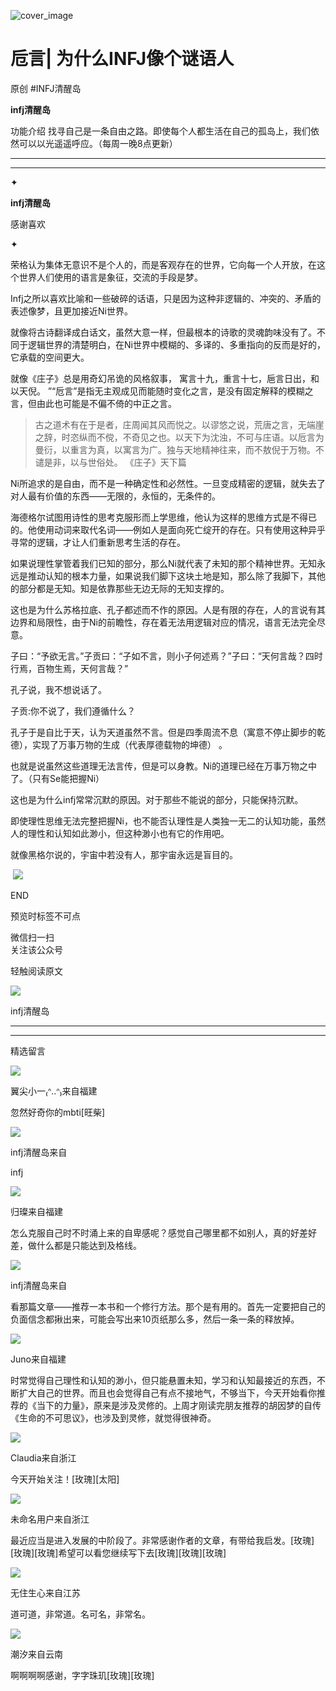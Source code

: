 ![cover_image](https://mmbiz.qlogo.cn/mmbiz_jpg/DZCdtia4bJxq7NfIPs4vC5QHbs3iawlYZ1qotUZjXWp5yIIvcGYot96XaV8B3eYP1ZFaUQZCEhKkzfy5P4R5uvrw/0?wx_fmt=jpeg)

#  卮言| 为什么INFJ像个谜语人

原创  #INFJ清醒岛  

**infj清醒岛**



功能介绍  找寻自己是一条自由之路。即使每个人都生活在自己的孤岛上，我们依然可以以光遥遥呼应。（每周一晚8点更新）

__ __

__ _ _

✦

  

**infj清醒岛**

感谢喜欢

✦

  

荣格认为集体无意识不是个人的，而是客观存在的世界，它向每一个人开放，在这个世界人们使用的语言是象征，交流的手段是梦。

Infj之所以喜欢比喻和一些破碎的话语，只是因为这种非逻辑的、冲突的、矛盾的表述像梦，且更加接近Ni世界。

就像将古诗翻译成白话文，虽然大意一样，但最根本的诗歌的灵魂韵味没有了。不同于逻辑世界的清楚明白，在Ni世界中模糊的、多译的、多重指向的反而是好的，它承载的空间更大。

就像《庄子》总是用奇幻吊诡的风格叙事，  寓言十九，重言十七，巵言日出，和以天倪。
”“卮言”是指无主观成见而能随时变化之言，是没有固定解释的模糊之言，但由此也可能是不偏不倚的中正之言。

>
> 古之道术有在于是者，庄周闻其风而悦之。以谬悠之说，荒唐之言，无端崖之辞，时恣纵而不傥，不奇见之也。以天下为沈浊，不可与庄语。以卮言为曼衍，以重言为真，以寓言为广。独与天地精神往来，而不敖倪于万物。不谴是非，以与世俗处。
> 《庄子》天下篇

  

  

Ni所追求的是自由，而不是一种确定性和必然性。一旦变成精密的逻辑，就失去了对人最有价值的东西——无限的，永恒的，无条件的。  

海德格尔试图用诗性的思考克服形而上学思维，他认为这样的思维方式是不得已的。他使用动词来取代名词——例如人是面向死亡绽开的存在。只有使用这种异乎寻常的逻辑，才让人们重新思考生活的存在。

如果说理性掌管着我们已知的部分，那么Ni就代表了未知的那个精神世界。无知永远是推动认知的根本力量，如果说我们脚下这块土地是知，那么除了我脚下，其他的部分都是无知。知是依靠那些无边无际的无知支撑的。

这也是为什么苏格拉底、孔子都述而不作的原因。人是有限的存在，人的言说有其边界和局限性，由于Ni的前瞻性，存在着无法用逻辑对应的情况，语言无法完全尽意。

子曰：“予欲无言。”子贡曰：“子如不言，则小子何述焉？”子曰：“天何言哉？四时行焉，百物生焉，天何言哉？”

孔子说，我不想说话了。

子贡:你不说了，我们遵循什么？

孔子于是自比于天，认为天道虽然不言。但是四季周流不息（寓意不停止脚步的乾德），实现了万事万物的生成（代表厚德载物的坤德）  。

也就是说虽然这些道理无法言传，但是可以身教。Ni的道理已经在万事万物之中了。（只有Se能把握Ni）

这也是为什么infj常常沉默的原因。对于那些不能说的部分，只能保持沉默。

即使理性思维无法完整把握Ni，也不能否认理性是人类独一无二的认知功能，虽然人的理性和认知如此渺小，但这种渺小也有它的作用吧。

就像黑格尔说的，宇宙中若没有人，那宇宙永远是盲目的。

  

​
![](https://mmbiz.qpic.cn/mmbiz_gif/7FiadXCUBpqt43ySAFleQonQAWQDMwvCPOiaiaFlUYSG8ibicVqc4d5rBa4niaAWr9DmauJ43FCich2gaNDU6PiaKZQf6w/640?wx_fmt=gif)

END  

预览时标签不可点

微信扫一扫  
关注该公众号



轻触阅读原文

![](http://mmbiz.qpic.cn/mmbiz_png/DZCdtia4bJxpcRrqEcIicNn7icChObS1Eqm6u2hlN1LGAHvlMHZg6O2a3A47KdeC6IqvVTuryNZQpDFQ1LX3JvT9w/0?wx_fmt=png)

infj清醒岛







****



****





精选留言

![](http://mmsns.qpic.cn/mmsns/iaxNB5XaibCeLTYWIUGCYm7cS1kFxTx4ibUSEBZJ6VnOdXPDItJ9PaGRg/0)

翼尖小一₍ᐢ..ᐢ₎来自福建

忽然好奇你的mbti[旺柴]

![](http://wx.qlogo.cn/mmhead/Q3auHgzwzM4icoibBPppWkMrbLG1lB8KhWHaiaiabBib87BTTdVQC8Cyacg/64)

infj清醒岛来自

infj

![](http://mmsns.qpic.cn/mmsns/iaxNB5XaibCeLTYWIUGCYm7cS1kFxTx4ibUSEBZJ6VnOdXPDItJ9PaGRg/0)

归璨来自福建

怎么克服自己时不时涌上来的自卑感呢？感觉自己哪里都不如别人，真的好差好差，做什么都是只能达到及格线。

![](http://wx.qlogo.cn/mmhead/Q3auHgzwzM4icoibBPppWkMrbLG1lB8KhWHaiaiabBib87BTTdVQC8Cyacg/64)

infj清醒岛来自

看那篇文章——推荐一本书和一个修行方法。那个是有用的。首先一定要把自己的负面信念都揪出来，可能会写出来10页纸那么多，然后一条一条的释放掉。

![](http://mmsns.qpic.cn/mmsns/iaxNB5XaibCeLTYWIUGCYm7cS1kFxTx4ibUSEBZJ6VnOdXPDItJ9PaGRg/0)

Juno来自福建

时常觉得自己理性和认知的渺小，但只能悬置未知，学习和认知最接近的东西，不断扩大自己的世界。而且也会觉得自己有点不接地气，不够当下，今天开始看你推荐的《当下的力量》，原来是涉及灵修的。上周才刚读完朋友推荐的胡因梦的自传《生命的不可思议》，也涉及到灵修，就觉得很神奇。

![](http://mmsns.qpic.cn/mmsns/iaxNB5XaibCeLTYWIUGCYm7cS1kFxTx4ibUSEBZJ6VnOdXPDItJ9PaGRg/0)

Claudia来自浙江

今天开始关注！[玫瑰][太阳]

![](http://mmsns.qpic.cn/mmsns/iaxNB5XaibCeLTYWIUGCYm7cS1kFxTx4ibUSEBZJ6VnOdXPDItJ9PaGRg/0)

未命名用户来自浙江

最近应当是进入发展的中阶段了。非常感谢作者的文章，有带给我启发。[玫瑰][玫瑰][玫瑰]希望可以看您继续写下去[玫瑰][玫瑰][玫瑰]

![](http://mmsns.qpic.cn/mmsns/iaxNB5XaibCeLTYWIUGCYm7cS1kFxTx4ibUSEBZJ6VnOdXPDItJ9PaGRg/0)

无住生心来自江苏

道可道，非常道。名可名，非常名。

![](http://mmsns.qpic.cn/mmsns/iaxNB5XaibCeLTYWIUGCYm7cS1kFxTx4ibUSEBZJ6VnOdXPDItJ9PaGRg/0)

潮汐来自云南

啊啊啊啊感谢，字字珠玑[玫瑰][玫瑰]

